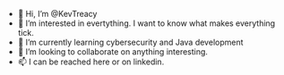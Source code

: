 - 👋 Hi, I’m @KevTreacy
- 👀 I’m interested in evertything. I want to know what makes everything tick. 
- 🌱 I’m currently learning cybersecurity and Java development
- 💞️ I’m looking to collaborate on anything interesting.
- 📫 I can be reached here or on linkedin.

<!---
KevTreacy/KevTreacy is a ✨ special ✨ repository because its `README.md` (this file) appears on your GitHub profile.
You can click the Preview link to take a look at your changes.
--->
